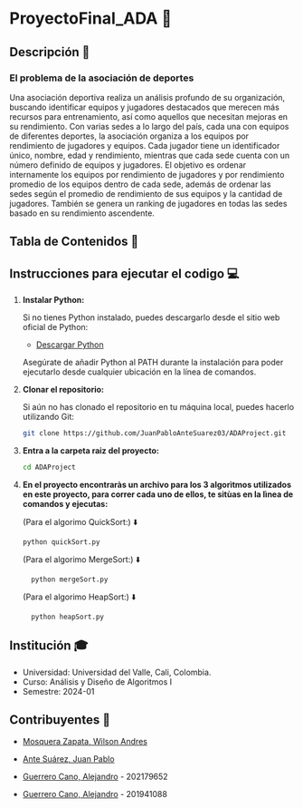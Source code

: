 # ProyectoFinal_ADA :rocket:

## Descripción :page_facing_up:

### El problema de la asociación de deportes

Una asociación deportiva realiza un análisis profundo de su organización,
buscando identificar equipos y jugadores destacados que merecen más recursos
para entrenamiento, así como aquellos que necesitan mejoras en su rendimiento.
Con varias sedes a lo largo del país, cada una con equipos de diferentes
deportes, la asociación organiza a los equipos por rendimiento de jugadores
y equipos. Cada jugador tiene un identificador único, nombre, edad y 
rendimiento, mientras que cada sede cuenta con un número definido de equipos
y jugadores. El objetivo es ordenar internamente los equipos por rendimiento
de jugadores y por rendimiento promedio de los equipos dentro de cada sede,
además de ordenar las sedes según el promedio de rendimiento de sus equipos
y la cantidad de jugadores. También se genera un ranking de jugadores en 
todas las sedes basado en su rendimiento ascendente.

## Tabla de Contenidos :scroll:




## Instrucciones para ejecutar el codigo :computer:


1. **Instalar Python:**

   Si no tienes Python instalado, puedes descargarlo desde el sitio web oficial de Python:
   - [Descargar Python](https://www.python.org/downloads/)

   Asegúrate de añadir Python al PATH durante la instalación para poder ejecutarlo desde cualquier ubicación en la línea de comandos.
   

2. **Clonar el repositorio:**

   Si aún no has clonado el repositorio en tu máquina local, puedes hacerlo utilizando Git:

   ```bash
   git clone https://github.com/JuanPabloAnteSuarez03/ADAProject.git
   ```

3. **Entra a la carpeta raiz del proyecto:**
   ```bash
   cd ADAProject
    ```
4. **En el proyecto encontraràs un archivo para los 3 algorìtmos utilizados en este proyecto, para correr cada uno de ellos, te sitùas en la lìnea de comandos y ejecutas:**

   (Para el algorimo QuickSort:) :arrow_down:
   
       python quickSort.py
       
    
   (Para el algorimo MergeSort:) :arrow_down:
       
         python mergeSort.py
       
    
   (Para el algorimo HeapSort:) :arrow_down:
       
         python heapSort.py
       

## Institución :mortar_board:

- Universidad: Universidad del Valle, Cali, Colombia.
- Curso: Análisis y Diseño de Algoritmos I
- Semestre: 2024-01

## Contribuyentes :busts_in_silhouette:

- [Mosquera Zapata, Wilson Andres](https://github.com/andresengineer)

- [Ante Suárez, Juan Pablo](https://github.com/JuanPabloAnteSuarez03/)

- [Guerrero Cano, Alejandro](https://github.com/Alejo101102) - 202179652

- [Guerrero Cano, Alejandro](https://github.com/AlejoZA) - 201941088
